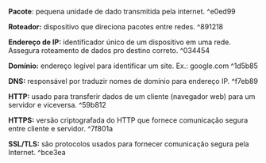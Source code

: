 **Pacote**: pequena unidade de dado transmitida pela internet. ^e0ed99

**Roteador:** dispositivo que direciona pacotes entre redes. ^891218

**Endereço de IP:** identificador único de um dispositivo em uma rede. Assegura roteamento de dados pro destino correto. ^034454

**Domínio:** endereço legível para identificar um site. Ex.: google.com ^1d5b85

**DNS:** responsável por traduzir nomes de domínio para endereço IP.  ^f7eb89

**HTTP:** usado para transferir dados de um cliente (navegador web) para um servidor e viceversa. ^59b812

**HTTPS:** versão criptografada do HTTP que fornece comunicação segura entre cliente e servidor. ^7f801a

**SSL/TLS:** são protocolos usados para fornecer comunicação segura pela Internet. ^bce3ea